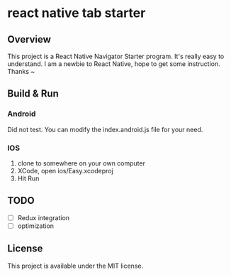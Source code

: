 # react native tab starter

## Overview
This project is a React Native Navigator Starter program. It's really easy to understand. I am a newbie to React Native, hope to get some instruction. Thanks ~ 

## Build & Run
### Android
Did not test. You can modify the index.android.js file for your need.

### IOS
1. clone to somewhere on your own computer       
2. XCode, open ios/Easy.xcodeproj         
3. Hit Run

## TODO
- [ ] Redux integration       
- [ ] optimization

## License        
This project is available under the MIT license.
